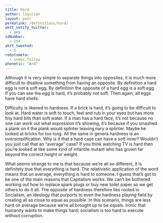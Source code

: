 ```yaml
---
title: Hard
author: logician
layout: post
permalink: /definitions/hard/
aktt_notify_twitter:
  - yes
idNumber:
  - 194
aktt_tweeted:
  - 1
robotsmeta:
  - index,follow
phonetic: "Ard"
---
```

Although it is very simple to separate things into opposites, it is much more difficult to disallow something from having an opposite. By definition a hard egg is not a soft egg. By definition the opposite of a hard egg is a soft egg. If you can see the egg is hard, it&#8217;s probably not soft. Then again, all eggs have hard shells.

Difficulty is likened to hardness. If a brick is hard, it&#8217;s going to be difficult to look at. Hard water is soft to touch, feel and rub in your eyes but has more tiny hard bits than soft water. If a man has a hard face, it&#8217;s not because no one can work out what expression it&#8217;s showing, it&#8217;s because if you smashed a plank on it the plank would splinter leaving nary a splinter. Maybe he looked at bricks for too long. All the same in genera hardness is an oversimplification. Why is it that a hard case can have a soft inner? Wouldn&#8217;t you just call that an &#8220;average&#8221; case? If you think watching TV is hard then you&#8217;re looked at like some kind of infantile mutant who has grown far beyond the correct height or weight.

What seems strange to me is that because we&#8217;re all so different, it is definitely true that everything is hard. The relativistic application of the word means that on average, everything is hard to someone. I guess that&#8217;s got to be one of the main reasons that Capitalism works. We can&#8217;t be bothered working out how to replace spark plugs or buy new toilet paper so we get others to do it all. The opposite of hardness therefore lies rooted in Socialism, an ideology that purports to even the hardness playing field by creating all as close to equal as possible. In this scenario, things are less hard on average because we&#8217;re all brought up to be equals. Ironic that humanity wants to make things hard; socialism is too hard to execute without corruption.